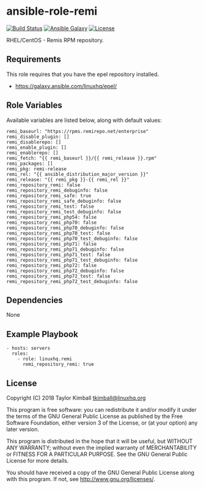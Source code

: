 # ansible-role-remi

[![Build Status](https://travis-ci.org/linuxhq/ansible-role-remi.svg?branch=master)](https://travis-ci.org/linuxhq/ansible-role-remi)
[![Ansible Galaxy](https://img.shields.io/badge/ansible--galaxy-remi-blue.svg?style=flat)](https://galaxy.ansible.com/linuxhq/remi)
[![License](https://img.shields.io/badge/license-GPLv3-brightgreen.svg?style=flat)](COPYING)

RHEL/CentOS - Remis RPM repository.

## Requirements

This role requires that you have the epel repository installed.

 * https://galaxy.ansible.com/linuxhq/epel/

## Role Variables

Available variables are listed below, along with default values:

    remi_baseurl: "https://rpms.remirepo.net/enterprise"
    remi_disable_plugin: []
    remi_disablerepo: []
    remi_enable_plugin: []
    remi_enablerepo: []
    remi_fetch: "{{ remi_baseurl }}/{{ remi_release }}.rpm"
    remi_packages: []
    remi_pkg: remi-release
    remi_rel: "{{ ansible_distribution_major_version }}"
    remi_release: "{{ remi_pkg }}-{{ remi_rel }}"
    remi_repository_remi: false
    remi_repository_remi_debuginfo: false
    remi_repository_remi_safe: true
    remi_repository_remi_safe_debuginfo: false
    remi_repository_remi_test: false
    remi_repository_remi_test_debuginfo: false
    remi_repository_remi_php54: false
    remi_repository_remi_php70: false
    remi_repository_remi_php70_debuginfo: false
    remi_repository_remi_php70_test: false
    remi_repository_remi_php70_test_debuginfo: false
    remi_repository_remi_php71: false
    remi_repository_remi_php71_debuginfo: false
    remi_repository_remi_php71_test: false
    remi_repository_remi_php71_test_debuginfo: false
    remi_repository_remi_php72: false
    remi_repository_remi_php72_debuginfo: false
    remi_repository_remi_php72_test: false
    remi_repository_remi_php72_test_debuginfo: false

## Dependencies

None

## Example Playbook

    - hosts: servers
      roles:
        - role: linuxhq.remi
          remi_repository_remi: true

## License

Copyright (C) 2018 Taylor Kimball <tkimball@linuxhq.org>

This program is free software: you can redistribute it and/or modify
it under the terms of the GNU General Public License as published by
the Free Software Foundation, either version 3 of the License, or
(at your option) any later version.

This program is distributed in the hope that it will be useful,
but WITHOUT ANY WARRANTY; without even the implied warranty of
MERCHANTABILITY or FITNESS FOR A PARTICULAR PURPOSE. See the
GNU General Public License for more details.

You should have received a copy of the GNU General Public License
along with this program. If not, see <http://www.gnu.org/licenses/>.
